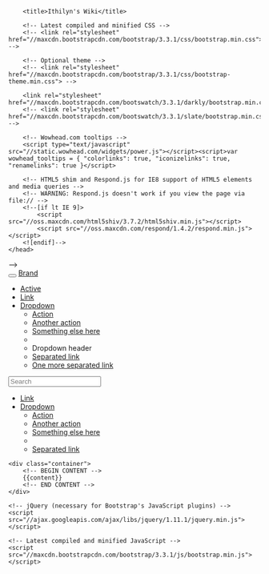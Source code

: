 ---
---
<!DOCTYPE html>
<html lang="en">
    <head>
        <meta charset="utf-8">
        <meta http-equiv="X-UA-Compatible" content="IE=edge">
        <meta name="viewport" content="width=device-width, initial-scale=1">
        <meta name="description" content="Ithilyn's Wiki">
        <meta name="author" content="Ithilyn">

        <title>Ithilyn's Wiki</title>
        
        <!-- Latest compiled and minified CSS -->
        <!-- <link rel="stylesheet" href="//maxcdn.bootstrapcdn.com/bootstrap/3.3.1/css/bootstrap.min.css"> -->

        <!-- Optional theme -->
        <!-- <link rel="stylesheet" href="//maxcdn.bootstrapcdn.com/bootstrap/3.3.1/css/bootstrap-theme.min.css"> -->

        <link rel="stylesheet" href="//maxcdn.bootstrapcdn.com/bootswatch/3.3.1/darkly/bootstrap.min.css">
        <!-- <link rel="stylesheet" href="//maxcdn.bootstrapcdn.com/bootswatch/3.3.1/slate/bootstrap.min.css"> -->

        <!-- Wowhead.com tooltips -->
        <script type="text/javascript" src="//static.wowhead.com/widgets/power.js"></script><script>var wowhead_tooltips = { "colorlinks": true, "iconizelinks": true, "renamelinks": true }</script>

        <!-- HTML5 shim and Respond.js for IE8 support of HTML5 elements and media queries -->
        <!-- WARNING: Respond.js doesn't work if you view the page via file:// -->
        <!--[if lt IE 9]>
            <script src="//oss.maxcdn.com/html5shiv/3.7.2/html5shiv.min.js"></script>
            <script src="//oss.maxcdn.com/respond/1.4.2/respond.min.js"></script>
        <![endif]-->
    </head>
<body>
<!--
    <nav class="navbar navbar-default navbar-fixed-top">
      <div class="container">
        <div class="navbar-header">
          <button type="button" 
                  class="navbar-toggle collapsed" 
                  data-toggle="collapse" 
                  data-target="#navbar" 
                  aria-expanded="false" 
                  aria-controls="navbar">
            <span class="sr-only">Toggle navigation</span>
            <span class="icon-bar"></span>
            <span class="icon-bar"></span>
            <span class="icon-bar"></span>
          </button>
          <a class="navbar-brand" href="#">Ithilyn's Wiki</a>
        </div>
        <div id="navbar" class="collapse navbar-collapse">
          <ul class="nav navbar-nav">
            <li class="active"><a href="#">Home</a></li>
            <!--<li><a href="#about">About</a></li>
            <li><a href="#contact">Contact</a></li>-->
          </ul>
        </div><!--/.nav-collapse -->
      </div>
    </nav>
-->
<div class="navbar navbar-default">
  <div class="navbar-header">
    <button type="button" class="navbar-toggle" data-toggle="collapse" data-target=".navbar-responsive-collapse">
      <span class="icon-bar"></span>
      <span class="icon-bar"></span>
      <span class="icon-bar"></span>
    </button>
    <a class="navbar-brand" href="#">Brand</a>
  </div>
  <div class="navbar-collapse collapse navbar-responsive-collapse">
    <ul class="nav navbar-nav">
      <li class="active"><a href="#">Active</a></li>
      <li><a href="#">Link</a></li>
      <li class="dropdown">
        <a href="#" class="dropdown-toggle" data-toggle="dropdown">Dropdown <b class="caret"></b></a>
        <ul class="dropdown-menu">
          <li><a href="#">Action</a></li>
          <li><a href="#">Another action</a></li>
          <li><a href="#">Something else here</a></li>
          <li class="divider"></li>
          <li class="dropdown-header">Dropdown header</li>
          <li><a href="#">Separated link</a></li>
          <li><a href="#">One more separated link</a></li>
        </ul>
      </li>
    </ul>
    <form class="navbar-form navbar-left">
      <input type="text" class="form-control col-lg-8" placeholder="Search">
    </form>
    <ul class="nav navbar-nav navbar-right">
      <li><a href="#">Link</a></li>
      <li class="dropdown">
        <a href="#" class="dropdown-toggle" data-toggle="dropdown">Dropdown <b class="caret"></b></a>
        <ul class="dropdown-menu">
          <li><a href="#">Action</a></li>
          <li><a href="#">Another action</a></li>
          <li><a href="#">Something else here</a></li>
          <li class="divider"></li>
          <li><a href="#">Separated link</a></li>
        </ul>
      </li>
    </ul>
  </div>
</div>

    <div class="container">
        <!-- BEGIN CONTENT -->
        {{content}}
        <!-- END CONTENT -->
    </div>

    <!-- jQuery (necessary for Bootstrap's JavaScript plugins) -->
    <script src="//ajax.googleapis.com/ajax/libs/jquery/1.11.1/jquery.min.js"></script>

    <!-- Latest compiled and minified JavaScript -->
    <script src="//maxcdn.bootstrapcdn.com/bootstrap/3.3.1/js/bootstrap.min.js"></script>
</body>
</html>
